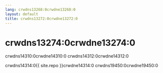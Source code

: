 ```yaml
---
lang: crwdns13268:0crwdne13268:0
layout: default
title: crwdns13272:0crwdne13272:0
---
```


# crwdns13274:0crwdne13274:0

crwdns14310:0crwdne14310:0 crwdns14312:0crwdne14312:0

crwdns14314:0{{ site.repo }}crwdne14314:0 crwdns19450:0crwdne19450:0

